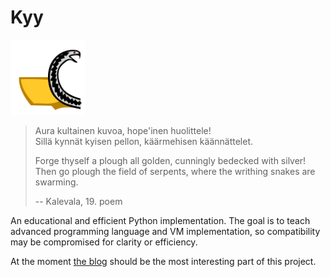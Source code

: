 # Kyy

<img src="Kyy_logo.svg" alt="Kyy logo" width="120"/>

> Aura kultainen kuvoa, hope'inen huolittele!<br>
> Sillä kynnät kyisen pellon, käärmehisen käännättelet.
>
> Forge thyself a plough all golden, cunningly bedecked with silver!<br/>
> Then go plough the field of serpents, where the writhing snakes are swarming.
>
> -- Kalevala, 19. poem

An educational and efficient Python implementation. The goal is to teach
advanced programming language and VM implementation, so compatibility may
be compromised for clarity or efficiency.

At the moment [the blog](https://nilern.github.io/Kyy/) should be the most
interesting part of this project.

